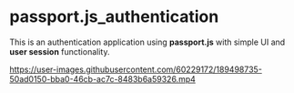 # passport.js_authentication

This is an authentication application using **passport.js** with simple UI and **user session** functionality.

https://user-images.githubusercontent.com/60229172/189498735-50ad0150-bba0-46cb-ac7c-8483b6a59326.mp4

